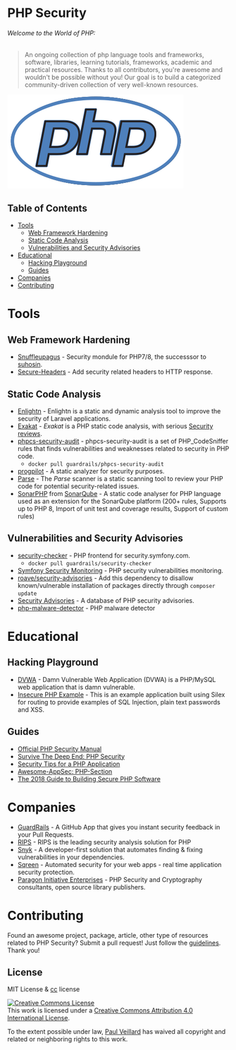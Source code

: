 


# PHP Security

###### Welcome to the World of PHP:
> An ongoing collection of php language tools and frameworks, software, libraries, learning tutorials, frameworks, academic and practical resources.
> Thanks to all contributors, you're awesome and wouldn't be possible without you! Our goal is to build a categorized community-driven collection of very well-known resources.

![php](https://github.com/paulveillard/cybersecurity-php-security/blob/main/img/php.png)

## Table of Contents

- [Tools](#projects)
  - [Web Framework Hardening](#web-framework-hardening)
  - [Static Code Analysis](#static-code-analysis)
  - [Vulnerabilities and Security Advisories](#vulnerabilities-and-security-advisories)
- [Educational](#educational)
  - [Hacking Playground](#hacking-playground)
  - [Guides](#guides)
- [Companies](#companies)
- [Contributing](#contributing)

# Tools

## Web Framework Hardening

- [Snuffleupagus](https://snuffleupagus.rtfd.io) - Security mondule for PHP7/8, the successsor to [suhosin](http://suhosin.org/stories/index.html).
- [Secure-Headers](https://github.com/BePsvPT/secure-headers) - Add security related headers to HTTP response.

## Static Code Analysis

- [Enlightn](https://www.laravel-enlightn.com/) - Enlightn is a static and dynamic analysis tool to improve the security of Laravel applications. 
- [Exakat](https://github.com/exakat/exakat) - *Exakat* is a PHP static code analysis, with serious [Security reviews](https://exakat.readthedocs.io/en/latest/Rulesets.html#security).
- [phpcs-security-audit](https://github.com/FloeDesignTechnologies/phpcs-security-audit) - phpcs-security-audit is a set of PHP_CodeSniffer rules that finds vulnerabilities and weaknesses related to security in PHP code.
  - `docker pull guardrails/phpcs-security-audit`
- [progpilot](https://github.com/designsecurity/progpilot) - A static analyzer for security purposes.
- [Parse](https://github.com/psecio/parse) - The *Parse* scanner is a static scanning tool to review your PHP code for potential security-related issues.
- [SonarPHP](https://github.com/SonarSource/sonar-php) from [SonarQube](https://github.com/SonarSource/sonarqube) - A static code analyser for PHP language used as an extension for the SonarQube platform (200+ rules, Supports up to PHP 8, Import of unit test and coverage results, Support of custom rules)

## Vulnerabilities and Security Advisories

- [security-checker](https://github.com/sensiolabs/security-checker) - PHP frontend for security.symfony.com.
  - `docker pull guardrails/security-checker`
- [Symfony Security Monitoring](https://security.symfony.com/) - PHP security vulnerabilities monitoring.
- [roave/security-advisories](https://github.com/Roave/SecurityAdvisories) - Add this dependency to disallow known/vulnerable installation of packages directly through `composer update`
- [Security Advisories](https://github.com/FriendsOfPHP/security-advisories) - A database of PHP security advisories.
- [php-malware-detector](https://github.com/ollyxar/php-malware-detector) - PHP malware detector

# Educational

## Hacking Playground

- [DVWA](https://github.com/ethicalhack3r/DVWA) - Damn Vulnerable Web Application (DVWA) is a PHP/MySQL web application that is damn vulnerable.
- [Insecure PHP Example](https://github.com/rickogden/insecure-php-example) - This is an example application built using Silex for routing to provide examples of SQL Injection, plain text passwords and XSS.

## Guides

- [Official PHP Security Manual](http://php.net/manual/en/security.php)
- [Survive The Deep End: PHP Security](https://phpsecurity.readthedocs.io/en/latest/)
- [Security Tips for a PHP Application](https://dev.to/restoreddev/security-tips-for-a-php-application-4e9a)
- [Awesome-AppSec: PHP-Section](https://github.com/paragonie/awesome-appsec#php)
- [The 2018 Guide to Building Secure PHP Software](https://paragonie.com/blog/2017/12/2018-guide-building-secure-php-software)

# Companies

- [GuardRails](https://www.guardrails.io) - A GitHub App that gives you instant security feedback in your Pull Requests.
- [RIPS](https://www.ripstech.com) - RIPS is the leading security analysis solution for PHP
- [Snyk](https://snyk.io) - A developer-first solution that automates finding & fixing vulnerabilities in your dependencies.
- [Sqreen](https://sqreen.io) - Automated security for your web apps - real time application security protection.
- [Paragon Initiative Enterprises](https://paragonie.com) - PHP Security and Cryptography consultants, open source library publishers.

# Contributing

Found an awesome project, package, article, other type of resources related to PHP Security? Submit a pull request!
Just follow the [guidelines](/CONTRIBUTING.md). Thank you!






























## License
MIT License & [cc](https://creativecommons.org/licenses/by/4.0/) license

<a rel="license" href="http://creativecommons.org/licenses/by/4.0/"><img alt="Creative Commons License" style="border-width:0" src="https://i.creativecommons.org/l/by/4.0/88x31.png" /></a><br />This work is licensed under a <a rel="license" href="http://creativecommons.org/licenses/by/4.0/">Creative Commons Attribution 4.0 International License</a>.

To the extent possible under law, [Paul Veillard](https://github.com/paulveillard/) has waived all copyright and related or neighboring rights to this work.
